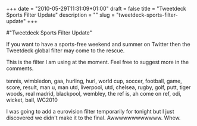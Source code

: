 +++
date = "2010-05-29T11:31:09+01:00"
draft = false
title = "Tweetdeck Sports Filter Update"
description = ""
slug = "tweetdeck-sports-filter-update"
+++

#"Tweetdeck Sports Filter Update"


 If you want to have a sports-free weekend and summer on Twitter then the Tweetdeck global filter may come to the rescue.<p /><div>This is the filter I am using at the moment. Feel free to suggest more in the comments.<div> <br />tennis, wimbledon, gaa, hurling, hurl, world cup, soccer, football, game, score, result, man u, man utd, liverpool, utd, chelsea, rugby, golf, putt, tiger woods, real madrid, blackpool, wembley, the ref is, ah come on ref, odi, wicket, ball, WC2010 </div></div><p /><div>I was going to add a eurovision filter temporarily for tonight but I just discovered we didn&#39;t make it to the final. Awwwwwwwwwwww. Whew.</div>
 